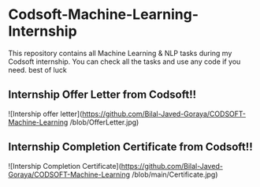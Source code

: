 # Codsoft-Machine-Learning-Internship
This repository contains all Machine Learning & NLP tasks during my Codsoft internship. You can check all the tasks and use any code if you need. best of luck

## Internship Offer Letter from Codsoft!!
![Intership offer letter](https://github.com/Bilal-Javed-Goraya/CODSOFT-Machine-Learning /blob/OfferLetter.jpg)

## Internship Completion Certificate from Codsoft!!
![Intership Completion Certificate](https://github.com/Bilal-Javed-Goraya/CODSOFT-Machine-Learning /blob/main/Certificate.jpg)
